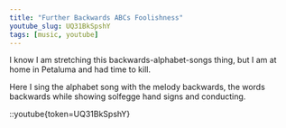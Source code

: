 ```yaml
---
title: "Further Backwards ABCs Foolishness"
youtube_slug: UQ31BkSpshY
tags: [music, youtube]
---
```


I know I am stretching this backwards-alphabet-songs thing, but I am at home in Petaluma and had time to kill.

Here I sing the alphabet song with the melody backwards, the words backwards while showing solfegge hand signs and conducting.

::youtube{token=UQ31BkSpshY}
